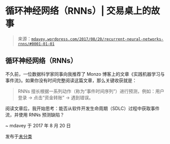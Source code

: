 <!--yml

分类：未分类

日期：2024-05-18 05:28:09

-->

# 循环神经网络（RNNs）| 交易桌上的故事

> 来源：[`mdavey.wordpress.com/2017/08/20/recurrent-neural-networks-rnns/#0001-01-01`](https://mdavey.wordpress.com/2017/08/20/recurrent-neural-networks-rnns/#0001-01-01)

## 循环神经网络（RNNs）

不久前，一位数据科学家同事向我推荐了 Monzo 博客上的文章《实践机器学习与事件流》。如果你没有时间完整阅读这篇文章，那么关键收获就是：

> RNNs 擅长根据一系列动作（称为“事件时间序列”）进行预测，例如：用户登录 → 点击“资金转账” → 遇到错误。

阅读文章后，我开始思考：能否从软件开发生命周期（SDLC）过程中获取事件流，并使用 RNNs 预测缺陷？

~ mdavey 于 2017 年 8 月 20 日

发布于[未分类](https://mdavey.wordpress.com/category/uncategorized/)
